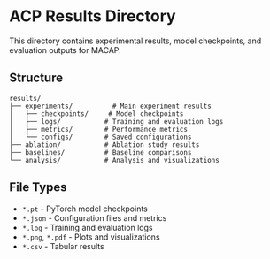 # ACP Results Directory

This directory contains experimental results, model checkpoints, and evaluation outputs for MACAP.

## Structure

```
results/
├── experiments/          # Main experiment results
│   ├── checkpoints/     # Model checkpoints
│   ├── logs/           # Training and evaluation logs
│   ├── metrics/        # Performance metrics
│   └── configs/        # Saved configurations
├── ablation/           # Ablation study results
├── baselines/          # Baseline comparisons
└── analysis/           # Analysis and visualizations
```

## File Types

- `*.pt` - PyTorch model checkpoints
- `*.json` - Configuration files and metrics
- `*.log` - Training and evaluation logs
- `*.png`, `*.pdf` - Plots and visualizations
- `*.csv` - Tabular results